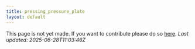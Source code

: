 ```yaml
---
title: pressing_pressure_plate
layout: default
---
```


This page is not yet made. If you want to contribute please do so [here](https://github.com/CrazyH2/Bigstone/blob/wiki/components/pressing_pressure_plate.md).
_Last updated: 2025-06-28T11:03:46Z_
